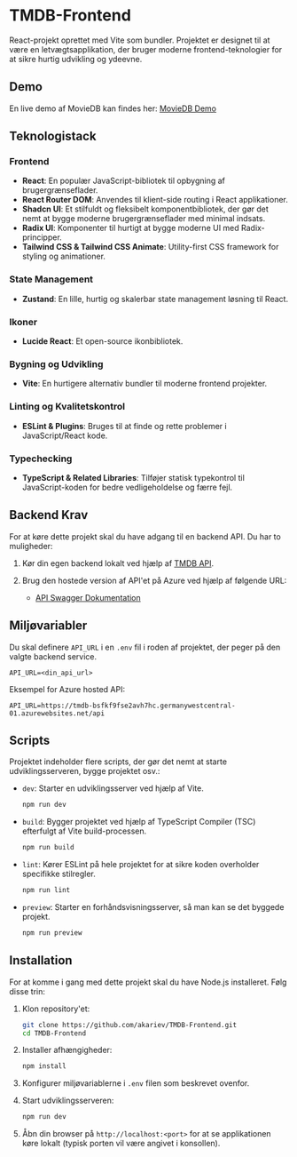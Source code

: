 # TMDB-Frontend

React-projekt oprettet med Vite som bundler. Projektet er designet til at være en letvægtsapplikation, der bruger moderne frontend-teknologier for at sikre hurtig udvikling og ydeevne.

## Demo 

En live demo af MovieDB kan findes her:
[MovieDB Demo](https://moviedb-flame-six.vercel.app/)

## Teknologistack

### Frontend

- **React**: En populær JavaScript-bibliotek til opbygning af brugergrænseflader.
- **React Router DOM**: Anvendes til klient-side routing i React applikationer.
- **Shadcn UI**: Et stilfuldt og fleksibelt komponentbibliotek, der gør det nemt at bygge moderne brugergrænseflader med minimal indsats.
- **Radix UI**: Komponenter til hurtigt at bygge moderne UI med Radix-principper.
- **Tailwind CSS & Tailwind CSS Animate**: Utility-first CSS framework for styling og animationer.

### State Management

- **Zustand**: En lille, hurtig og skalerbar state management løsning til React.

### Ikoner

- **Lucide React**: Et open-source ikonbibliotek.

### Bygning og Udvikling

- **Vite**: En hurtigere alternativ bundler til moderne frontend projekter.
  
### Linting og Kvalitetskontrol

- **ESLint & Plugins**: Bruges til at finde og rette problemer i JavaScript/React kode.
  
### Typechecking

- **TypeScript & Related Libraries**: Tilføjer statisk typekontrol til JavaScript-koden for bedre vedligeholdelse og færre fejl.

## Backend Krav

For at køre dette projekt skal du have adgang til en backend API. Du har to muligheder:

1. Kør din egen backend lokalt ved hjælp af [TMDB API](https://github.com/akariev/TMDB-Api).
   
2. Brug den hostede version af API'et på Azure ved hjælp af følgende URL:
   - [API Swagger Dokumentation](https://tmdb-bsfkf9fse2avh7hc.germanywestcentral-01.azurewebsites.net/swagger/index.html)

## Miljøvariabler

Du skal definere `API_URL` i en `.env` fil i roden af projektet, der peger på den valgte backend service.

```plaintext
API_URL=<din_api_url>
```

Eksempel for Azure hosted API:

```plaintext
API_URL=https://tmdb-bsfkf9fse2avh7hc.germanywestcentral-01.azurewebsites.net/api
```

## Scripts

Projektet indeholder flere scripts, der gør det nemt at starte udviklingsserveren, bygge projektet osv.:

- `dev`: Starter en udviklingsserver ved hjælp af Vite.
  
  ```bash
  npm run dev
  ```

- `build`: Bygger projektet ved hjælp af TypeScript Compiler (TSC) efterfulgt af Vite build-processen.

  ```bash
  npm run build
  ```

- `lint`: Kører ESLint på hele projektet for at sikre koden overholder specifikke stilregler.

  ```bash
  npm run lint
  ```

- `preview`: Starter en forhåndsvisningsserver, så man kan se det byggede projekt.

  ```bash
  npm run preview
  ```

## Installation

For at komme i gang med dette projekt skal du have Node.js installeret. Følg disse trin:

1. Klon repository'et:

   ```bash
   git clone https://github.com/akariev/TMDB-Frontend.git
   cd TMDB-Frontend
   ```

2. Installer afhængigheder:

   ```bash
   npm install
   ```

3. Konfigurer miljøvariablerne i `.env` filen som beskrevet ovenfor.

4. Start udviklingsserveren:

   ```bash
   npm run dev
   ```

5. Åbn din browser på `http://localhost:<port>` for at se applikationen køre lokalt (typisk porten vil være angivet i konsollen).
